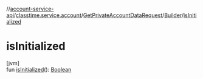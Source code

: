 //[account-service-api](../../../../index.md)/[classtime.service.account](../../index.md)/[GetPrivateAccountDataRequest](../index.md)/[Builder](index.md)/[isInitialized](is-initialized.md)

# isInitialized

[jvm]\
fun [isInitialized](is-initialized.md)(): [Boolean](https://kotlinlang.org/api/latest/jvm/stdlib/kotlin/-boolean/index.html)
